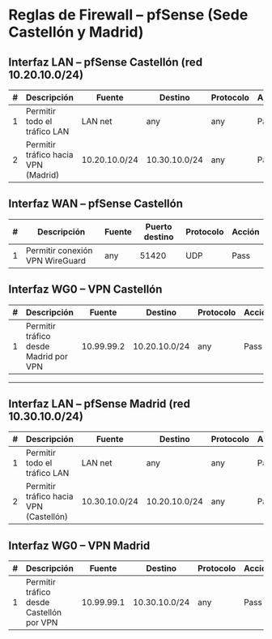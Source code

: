 # Reglas de Firewall – pfSense (Sede Castellón y Madrid)

## Interfaz LAN – pfSense Castellón (red 10.20.10.0/24)

| # | Descripción                               | Fuente           | Destino          | Protocolo | Acción |
|---|-------------------------------------------|------------------|------------------|-----------|--------|
| 1 | Permitir todo el tráfico LAN              | LAN net          | any              | any       | Pass   |
| 2 | Permitir tráfico hacia VPN (Madrid)       | 10.20.10.0/24    | 10.30.10.0/24    | any       | Pass   |

## Interfaz WAN – pfSense Castellón

| # | Descripción                               | Fuente           | Puerto destino | Protocolo | Acción |
|---|-------------------------------------------|------------------|----------------|-----------|--------|
| 1 | Permitir conexión VPN WireGuard           | any              | 51420          | UDP       | Pass   |

## Interfaz WG0 – VPN Castellón

| # | Descripción                               | Fuente           | Destino          | Protocolo | Acción |
|---|-------------------------------------------|------------------|------------------|-----------|--------|
| 1 | Permitir tráfico desde Madrid por VPN     | 10.99.99.2       | 10.20.10.0/24    | any       | Pass   |

---

## Interfaz LAN – pfSense Madrid (red 10.30.10.0/24)

| # | Descripción                               | Fuente           | Destino          | Protocolo | Acción |
|---|-------------------------------------------|------------------|------------------|-----------|--------|
| 1 | Permitir todo el tráfico LAN              | LAN net          | any              | any       | Pass   |
| 2 | Permitir tráfico hacia VPN (Castellón)    | 10.30.10.0/24    | 10.20.10.0/24    | any       | Pass   |

## Interfaz WG0 – VPN Madrid

| # | Descripción                               | Fuente           | Destino          | Protocolo | Acción |
|---|-------------------------------------------|------------------|------------------|-----------|--------|
| 1 | Permitir tráfico desde Castellón por VPN  | 10.99.99.1       | 10.30.10.0/24    | any       | Pass   |
